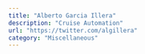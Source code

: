 ```yaml
---
title: "Alberto Garcia Illera"
description: "Cruise Automation"
url: "https://twitter.com/algillera"
category: "Miscellaneous"
---
```

